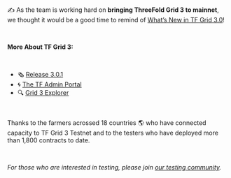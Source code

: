 ✍️ As the team is working hard on **bringing ThreeFold Grid 3 to mainnet**, we thought it would be a good time to remind of [What’s New in TF Grid 3.0](https://forum.threefold.io/t/what-is-new-in-tfgrid-3-0/1133)!

<br/>

**More About TF Grid 3:**

<br/>

- 🗞 [Release 3.0.1](https://forum.threefold.io/t/whats-new-in-tf-grid-3-0-1-and-the-path-to-mainnet/1488)
- 🌀 [The TF Admin Portal](https://forum.threefold.io/t/introducing-the-tf-chain-admin-portal-for-farmers-and-grid-users/1526)
- 🔍 [Grid 3 Explorer](https://forum.threefold.io/t/the-threefold-grid-3-x-explorer-ui/1536)

<br/>

Thanks to the farmers acrossed 18 countries 🌎 who have connected capacity to TF Grid 3 Testnet and to the testers who have deployed more than 1,800 contracts to date.

<br/>

*For those who are interested in testing, please join [our testing community](https://t.me/threefoldtesting).*